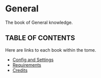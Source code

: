 # General
The book of General knowledge.

## TABLE OF CONTENTS
Here are links to each book within the tome.

* [Config and Settings](8.1-Config-and-Settings.md)
* [Requirements](9.0-Requirements.md)
* [Credits](10.0-Credits.md) 